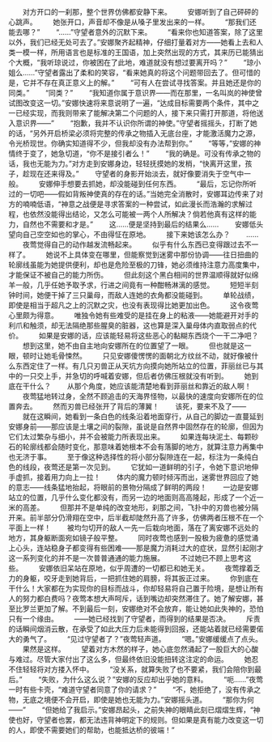 　　对方开口的一刹那，整个世界仿佛都安静下来。
　　安娜听到了自己砰砰的心跳声。
　　她张开口，声音却不像是从嗓子里发出来的一样。
　　“那我们还能去哪？”
　　“……”守望者意外的沉默下来。
　　“看来你也知道答案，除了这里以外，我们已经无处可去了。”安娜聚齐起精神，仔细打量着对方——她看上去和人类一模一样，所用语言也是标准的王国语，加上突然出现的方式，其来历已能猜出个大概，“我听琼说过，你被困在了此地，难道就没有想过要离开吗？”
　　“琼小姐么……”守望者露出了柔和的笑容，“看来她真的将这个问题带回去了。但可惜的是，它并不存在真正意义上的解。”
　　“可有人在尝试寻找答案。并且她还是你的同类。”
　　“同类？”
　　“我知道你属于意识界——而在那里，一名叫岚的神使曾试图改变这一切。”安娜快速将来意说明了一遍，“达成目标需要两个条件，其中之一已经实现，而我则带来了能解决第二个问题的人，接下来只需打开那道，将他送入意识界——”
　　“抱歉，我并不认识你所谓的神使。”守望者摇摇头，打断了她的话，“另外开启桥梁必须将完整的传承之物插入无底台座，才能激活魔力之源，令光桥现世。你确实知道得不少，但我却没有办法帮到你。”
　　“等等，”安娜的神情终于变了，她急切道，“你不是接引者么！”
　　“我的确是。可没有传承之物的话，我也无能为力。”对方走到安娜身边，轻轻抚摸她的发梢，“快离开这里，孩子，趁现在还来得及。”
　　守望者的身影开始淡去，就好像要消失于空气中一般。
　　安娜伸手想要去抓她，却没能碰到任何东西。
　　“最后，忘记你所听过的一切吧——假如背叛神使真的存在的话。”当她完全消散时，安娜耳边传来了对方的喃喃低语，“神意之战便是寻求答案的一种尝试，如此漫长而浩瀚的求解过程，也依然没能得出结论，又怎么可能被一两个人所解决？倘若他真有这样的能力，自然也不需要和才是。”
　　这……便是坚持到最后的结果么……
　　安娜低头望向自己空空如也的掌心，不由得怔在原地。
　　接下来她该怎么办？
　　……
　　夜莺觉得自己的动作越发流畅起来。
　　似乎有什么东西已变得跟过去不一样了。
　　她说不上具体变在哪里，但能察觉到迷雾中那份协调——往日扭曲的轮廓线虽能为她提供便利，却也是危险至极的刀锋，她必须维持注意力高度集中，才能保证不被自己的能力所伤。
　　但此刻这个黑白相间的世界温顺得就好似绵羊一般，几乎任她予取予求，行进之间竟有一种酣畅淋漓的感觉。
　　短短半刻钟时间，她便干掉了三只巢母，而敌人连她的衣角都没能碰到。
　　单轮战绩，即使是相当于超凡之上的沉默之灾，也没有表现得比她更加出色。
　　这令夜莺心里颇为得意。
　　唯独令她有些难受的是挂在身上的粘液——她能避开对手的利爪和触须，却无法隔绝那些腥臭的脏器，这也算是深入巢母体内直取弱点的代价。
　　如果是安娜的话，应该能轻易将这些恶心的黏糊东西烧个一干二净吧？
　　想到这里，她不由自主地向安娜所在的位置望了一眼。
　　但也就是这一眼，顿时让她毛骨悚然。
　　只见安娜傻愣愣的面朝北方纹丝不动，就好像被什么东西定住了一样。有几只刃兽正从天坑方向摸向她所站立的位置，菲丽丝已与其中的一只交上手，并急切的呼喊着安娜，但后者仿佛压根就没有听到。
　　她到底在干什么？
　　从那个角度，她应该能清楚地看到菲丽丝和靠近的敌人啊！
　　夜莺猛地转过身，全然不顾追击的天海界怪物，以最快的速度向安娜所在的位置奔去。
　　然而刃兽已经张开了背后的薄翼！
　　该死，要来不及了——
　　就在这瞬间，她看到一条白色的线条沿着地面穿行，从自己的脚边一直蔓延到安娜身前——那应该是土壤之间的裂隙，虽说是自然界中固然存在的轮廓，但因为它们太过繁杂与细小，并不会被能力所表现出来。
　　如果连每块泥土、每颗砂石的轮廓线都会随时变化，那意味着她根本不会有落脚的地方，就算注意力再集中也无济于事。
　　至于像这种选择性的将小部分裂隙连在一起，标注为一条纯白色的线段，夜莺还是第一次见到。
　　它犹如一道鲜明的引子，令她下意识地伸手虚抓，接着用力向上一拉！
　　体内的魔力顿时倾泻而出，迷雾世界回应了她的意志——线条猛地抬起，将眼前的景物分隔成了鲜明的两段！
　　一边是安娜站立的位置，几乎什么变化都没有，而另一边的地面则高高隆起，形成了一个近一米的高差。
　　但那并不是单纯的改变地形，刹那之间，飞扑中的刃兽也被分隔开来。前半部分仍滑翔在空中，后半截却陡然升高了许多，仿佛两者压根不在一个平面上一样！
　　被均匀切开的敌人一先一后栽向地面，落在了离安娜不远处的地方，其身躯断面宛如镜子般平整。
　　同时夜莺也感到一股极为疲惫的感觉涌上心头，连站稳身子都变得有些困难——那是魔力消耗过大的症状，显然引起刚才这一系列变化的并不是一次普普通通的能力施展。
　　不过她已不顾上思考这些。
　　安娜依旧呆站在原地，似乎周遭的一切都已和她无关。
　　夜莺撑着乏力的身躯，咬牙走到她背后，一把抓住她的肩膀，将其扳正过来。
　　你到底在干什么！大家都在为实现你的目标而战斗，你却轻易将自己置于险境，是想让所有人的努力都白费吗？夜莺本想大声呵斥，话到嘴边却突然滞住了。她了解安娜，甚至比罗兰更加了解。不到最后一刻，安娜绝对不会放弃，能让她如此失神的，恐怕只有一个缘由。
　　——她已经找到了守望者，而得到的结果是否决。
　　斥责的话瞬间烟消云散，在承受了如此大压力后未能得到回报，还能站着就已经需要偌大的勇气了。
　　“见过守望者了？”夜莺轻声道。
　　“嗯。”安娜缓缓点了点头。
　　果然是这样。
　　望着对方木然的样子，她心底忽然涌起了一股巨大的心酸与难过。尽管大家付出了这么多，但最终依旧没能扭转这注定的命运。
　　她忍不住轻轻将对方搂入怀中。
　　“没关系，就算失败了也不要紧，我们会陪你到最后。”
　　“失败，为什么这么说？”安娜的反应却出乎她的意料。
　　“呃……”夜莺一时有些卡壳，“难道守望者同意了你的请求？”
　　“不，她拒绝了，没有传承之物，无底之境便不会开启，即使是她也无能为力。”安娜摇头道。
　　“那你为何——”
　　“但她给了我启示。”安娜昂起头，之前失神的眼睛此刻已熠熠生辉，“神使也好，守望者也罢，都无法违背神明定下的规则。但如果是真有能力改变这一切的人，即使不需要她们的帮助，也能抵达桥的彼端！”